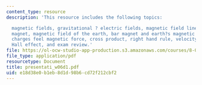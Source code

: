 ```yaml
---
content_type: resource
description: 'This resource includes the following topics:

  magnetic fields, gravitational ? electric fields, magnetic field lines from bar
  magnet, magnetic field of the earth, bar magnet and earth?s magnetic field, moving
  charges feel magnetic force, cross product, right hand rule, velocity selector,
  Hall effect, and exam review.'
file: https://ol-ocw-studio-app-production.s3.amazonaws.com/courses/8-02t-electricity-and-magnetism-spring-2005/e18d38e0b1eb8d1d98b6cd72f212cbf2_presentati_w06d1.pdf
file_type: application/pdf
resourcetype: Document
title: presentati_w06d1.pdf
uid: e18d38e0-b1eb-8d1d-98b6-cd72f212cbf2
---
```

